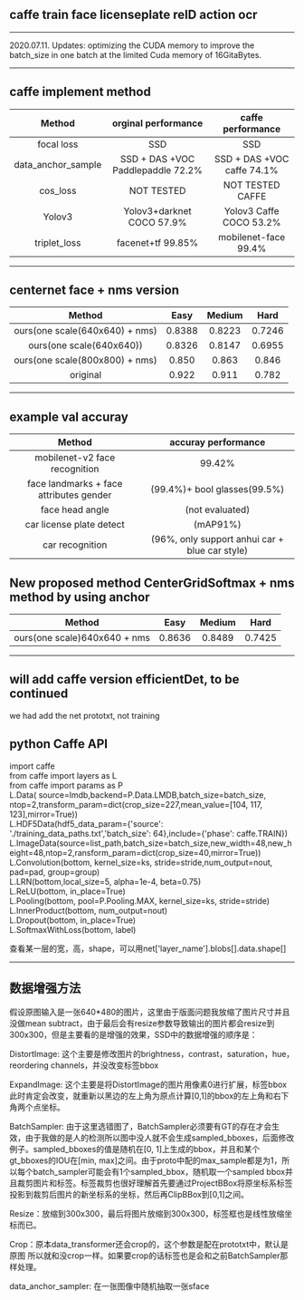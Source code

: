 ## caffe train face licenseplate reID action ocr

---

2020.07.11. Updates: optimizing the CUDA memory to improve the batch_size in one batch at the limited Cuda memory of 16GitaBytes.

---

## caffe implement method
| Method | orginal performance| caffe performance | 
|:--------:| :--------:| :---------:|  
|focal loss|SSD|SSD|  
|data_anchor_sample|SSD + DAS +VOC Paddlepaddle 72.2%|SSD + DAS +VOC caffe 74.1%|  
|cos_loss|NOT TESTED|NOT TESTED CAFFE|  
|Yolov3  |Yolov3+darknet COCO 57.9%|Yolov3 Caffe COCO 53.2%|  
|triplet_loss|facenet+tf 99.85%|mobilenet-face 99.4%|

---

## centernet face + nms version  

| Method | Easy | Medium | Hard|
|:--------:| :--------:| :---------:| :------:|
| ours(one scale(640x640) + nms)| 0.8388 | 0.8223   | 0.7246 |
| ours(one scale(640x640))| 0.8326 | 0.8147   | 0.6955 |
| ours(one scale(800x800) + nms)| 0.850 | 0.863   | 0.846 |
| original | 0.922 | 0.911 | 0.782 |

---

## example val accuray  
| Method | accuray performance|  
|:--------:| :--------:|  
|mobilenet-v2 face recognition|99.42%  |
|face landmarks + face attributes gender |(99.4%)+ bool glasses(99.5%)|  
|face head angle|(not evaluated)|  
|car license plate detect|(mAP91%)|  
|car recognition| (96%, only support anhui car + blue car style)|  

## New proposed method CenterGridSoftmax + nms method by using anchor  
| Method | Easy | Medium | Hard|
|:--------:| :--------:| :---------:| :------:|
| ours(one scale)640x640 + nms| 0.8636 | 0.8489   | 0.7425 |

---

## will add caffe version efficientDet, to be continued
we had add the net prototxt, not training


## python Caffe API
import caffe  
from caffe import layers as L  
from caffe import params as P  
L.Data( source=lmdb,backend=P.Data.LMDB,batch_size=batch_size, ntop=2,transform_param=dict(crop_size=227,mean_value=[104, 117, 123],mirror=True))  
L.HDF5Data(hdf5_data_param={'source': './training_data_paths.txt','batch_size': 64},include={'phase': caffe.TRAIN})  
L.ImageData(source=list_path,batch_size=batch_size,new_width=48,new_height=48,ntop=2,ransform_param=dict(crop_size=40,mirror=True))  
L.Convolution(bottom, kernel_size=ks, stride=stride,num_output=nout, pad=pad, group=group)  
L.LRN(bottom,local_size=5, alpha=1e-4, beta=0.75)  
L.ReLU(bottom, in_place=True)  
L.Pooling(bottom, pool=P.Pooling.MAX, kernel_size=ks, stride=stride)  
L.InnerProduct(bottom, num_output=nout)  
L.Dropout(bottom, in_place=True)  
L.SoftmaxWithLoss(bottom, label)  

查看某一层的宽，高，shape，可以用net['layer_name'].blobs[].data.shape[]

---

## 数据增强方法

假设原图输入是一张640*480的图片，这里由于版面问题我放缩了图片尺寸并且没做mean subtract，由于最后会有resize参数导致输出的图片都会resize到300x300，但是主要看的是增强的效果，SSD中的数据增强的顺序是：

DistortImage: 这个主要是修改图片的brightness，contrast，saturation，hue，reordering channels，并没改变标签bbox

ExpandImage: 这个主要是将DistortImage的图片用像素0进行扩展，标签bbox此时肯定会改变，就重新以黑边的左上角为原点计算[0,1]的bbox的左上角和右下角两个点坐标。

BatchSampler: 由于这里选错图了，BatchSampler必须要有GT的存在才会生效，由于我做的是人的检测所以图中没人就不会生成sampled_bboxes，后面修改例子。sampled_bboxes的值是随机在[0, 1]上生成的bbox，并且和某个gt_bboxes的IOU在[min, max]之间。由于proto中配的max_sample都是为1，所以每个batch_sampler可能会有1个sampled_bbox，随机取一个sampled bbox并且裁剪图片和标签。标签裁剪也很好理解首先要通过ProjectBBox将原坐标系标签投影到裁剪后图片的新坐标系的坐标，然后再ClipBBox到[0,1]之间。

Resize：放缩到300x300，最后将图片放缩到300x300，标签框也是线性放缩坐标而已。

Crop：原本data_transformer还会crop的，这个参数是配在prototxt中，默认是原图 所以就和没crop一样。如果要crop的话标签也是会和之前BatchSampler那样处理。

data_anchor_sampler: 在一张图像中随机抽取一张sface
